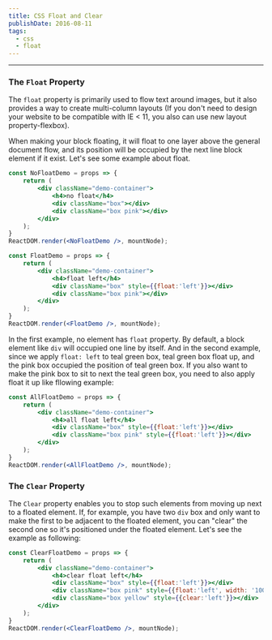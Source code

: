 ```yaml
---
title: CSS Float and Clear
publishDate: 2016-08-11
tags: 
  - css
  - float
---
```


---

### The `Float` Property

The `float` property is primarily used to flow text around images, but it also provides a 
way to create multi-column layouts (If you don't need to design your website to be compatible
with IE < 11, you also can use new layout property-flexbox).

When making your block floating, it will float to one layer above the 
general document flow, and its position will be occupied by the next line block element
if it exist. Let's see some example about float.

```jsx
const NoFloatDemo = props => {
    return (
        <div className="demo-container">
            <h4>no float</h4>
            <div className="box"></div>
            <div className="box pink"></div>
        </div>
    );
}
ReactDOM.render(<NoFloatDemo />, mountNode);
```
```jsx
const FloatDemo = props => {
    return (
        <div className="demo-container">
            <h4>float left</h4>
            <div className="box" style={{float:'left'}}></div>
            <div className="box pink"></div>
        </div>
    );
}
ReactDOM.render(<FloatDemo />, mountNode);
```

In the first example, no element has `float` property. By default, a block element like `div` will
occupied one line by itself. And in the second example, since we apply `float: left` to teal green box, 
teal green box float up, and the pink box occupied the position of teal green box. If you also want
to make the pink box to sit to next the teal green box, you need to also apply float it up like
fllowing example:

```jsx
const AllFloatDemo = props => {
    return (
        <div className="demo-container">
            <h4>all float left</h4>
            <div className="box" style={{float:'left'}}></div>
            <div className="box pink" style={{float:'left'}}></div>
        </div>
    );
}
ReactDOM.render(<AllFloatDemo />, mountNode);
```

### The `Clear` Property

The `Clear` property enables you to stop such elements from moving up next to a floated element.
If, for example, you have two `div` box and only want to make the first to be adjacent to the 
floated element, you can "clear" the second one so it's positioned under the floated element. 
Let's see the example as following:

```jsx
const ClearFloatDemo = props => {
    return (
        <div className="demo-container">
            <h4>clear float left</h4>
            <div className="box" style={{float:'left'}}></div>
            <div className="box pink" style={{float:'left', width: '100px', height: '100px'}}></div>
            <div className="box yellow" style={{clear:'left'}}></div>
        </div>
    );
}
ReactDOM.render(<ClearFloatDemo />, mountNode);
```

<style>
  .demo-container {
      border: 1px #333 solid;
      padding: 10px;
      margin-bottom: 10px;
  }
  .box {
      background-color: #26a69a;
      height: 100px;
      width: 100px;
      margin-bottom: 10px;
  }
  .pink {
      width: 150px;
      height: 150px;
      background-color: #e91e63;
  }
  .yellow {
      background-color: #ffeb3b;
  }
</style>